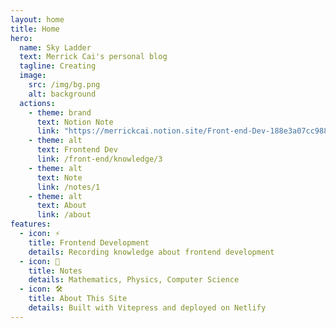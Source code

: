 ```yaml
---
layout: home
title: Home
hero:
  name: Sky Ladder
  text: Merrick Cai's personal blog
  tagline: Creating
  image:
    src: /img/bg.png
    alt: background
  actions:
    - theme: brand
      text: Notion Note
      link: "https://merrickcai.notion.site/Front-end-Dev-188e3a07cc988036a524c65fb43d2d06"
    - theme: alt
      text: Frontend Dev
      link: /front-end/knowledge/3
    - theme: alt
      text: Note
      link: /notes/1
    - theme: alt
      text: About
      link: /about
features:
  - icon: ⚡️
    title: Frontend Development
    details: Recording knowledge about frontend development
  - icon: 📒
    title: Notes
    details: Mathematics, Physics, Computer Science
  - icon: 🛠️
    title: About This Site
    details: Built with Vitepress and deployed on Netlify
---
```

